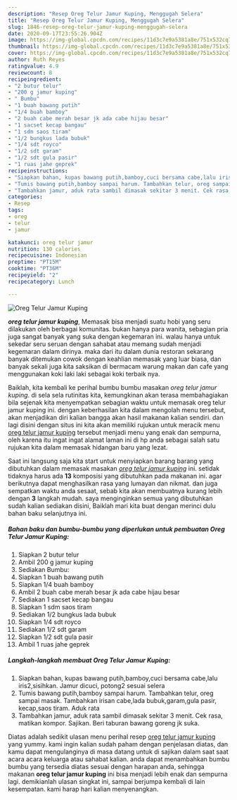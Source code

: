 ```yaml
---
description: "Resep Oreg Telur Jamur Kuping, Menggugah Selera"
title: "Resep Oreg Telur Jamur Kuping, Menggugah Selera"
slug: 1846-resep-oreg-telur-jamur-kuping-menggugah-selera
date: 2020-09-17T23:55:26.904Z
image: https://img-global.cpcdn.com/recipes/11d3c7e9a5381a8e/751x532cq70/oreg-telur-jamur-kuping-foto-resep-utama.jpg
thumbnail: https://img-global.cpcdn.com/recipes/11d3c7e9a5381a8e/751x532cq70/oreg-telur-jamur-kuping-foto-resep-utama.jpg
cover: https://img-global.cpcdn.com/recipes/11d3c7e9a5381a8e/751x532cq70/oreg-telur-jamur-kuping-foto-resep-utama.jpg
author: Ruth Reyes
ratingvalue: 4.9
reviewcount: 8
recipeingredient:
- "2 butur telur"
- "200 g jamur kuping"
- " Bumbu"
- "1 buah bawang putih"
- "1/4 buah bamboy"
- "2 buah cabe merah besar jk ada cabe hijau besar"
- "1 sacset kecap bangau"
- "1 sdm saos tiram"
- "1/2 bungkus lada bubuk"
- "1/4 sdt royco"
- "1/2 sdt garam"
- "1/2 sdt gula pasir"
- "1 ruas jahe geprek"
recipeinstructions:
- "Siapkan bahan, kupas bawang putih,bamboy,cuci bersama cabe,lalu iris2,sisihkan. Jamur dicuci, potong2 sesuai selera"
- "Tumis bawang putih,bamboy sampai harum. Tambahkan telur, oreg sampai masak. Tambahkan irisan cabe,lada bubuk,garam,gula pasir, kecap,saos tiram. Aduk rata"
- "Tambahkan jamur, aduk rata sambil dimasak sekitar 3 menit. Cek rasa, matikan kompor. Sajikan. Beri taburan bawang goreng jk suka."
categories:
- Resep
tags:
- oreg
- telur
- jamur

katakunci: oreg telur jamur 
nutrition: 130 calories
recipecuisine: Indonesian
preptime: "PT15M"
cooktime: "PT36M"
recipeyield: "2"
recipecategory: Lunch

---
```



![Oreg Telur Jamur Kuping](https://img-global.cpcdn.com/recipes/11d3c7e9a5381a8e/751x532cq70/oreg-telur-jamur-kuping-foto-resep-utama.jpg)

<b><i>oreg telur jamur kuping</i></b>, Memasak bisa menjadi suatu hobi yang seru dilakukan oleh berbagai komunitas. bukan hanya para wanita, sebagian pria juga sangat banyak yang suka dengan kegemaran ini. walau hanya untuk sekedar seru seruan dengan sahabat atau memang sudah menjadi kegemaran dalam dirinya. maka dari itu dalam dunia restoran sekarang banyak ditemukan cowok dengan keahlian memasak yang luar biasa, dan banyak sekali juga kita saksikan di bermacam warung makan dan cafe yang menggunakan koki laki laki sebagai koki terbaik nya.

Baiklah, kita kembali ke perihal bumbu bumbu masakan <i>oreg telur jamur kuping</i>. di sela sela rutinitas kita, kemungkinan akan terasa membahagiakan bila sejenak kita menyempatkan sebagian waktu untuk memasak oreg telur jamur kuping ini. dengan keberhasilan kita dalam mengolah menu tersebut, akan menjadikan diri kalian bangga akan hasil makanan kalian sendiri. dan lagi disini dengan situs ini kita akan memiliki rujukan untuk meracik menu <u>oreg telur jamur kuping</u> tersebut menjadi menu yang enak dan sempurna, oleh karena itu ingat ingat alamat laman ini di hp anda sebagai salah satu rujukan kita dalam memasak hidangan baru yang lezat.




Saat ini langsung saja kita start untuk menyiapkan barang barang yang dibutuhkan dalam memasak masakan <u><i>oreg telur jamur kuping</i></u> ini. setidak tidaknya harus ada <b>13</b> komposisi yang dibutuhkan pada makanan ini. agar berikutnya dapat menghasilkan rasa yang lumayan dan nikmat. dan juga sempatkan waktu anda sesaat, sebab kita akan membuatnya kurang lebih dengan <b>3</b> langkah mudah. saya menginginkan semua yang dibutuhkan sudah kalian sediakan disini, Baiklah mari kita buat dengan merinci dulu bahan baku selanjutnya ini.

<!--inarticleads1-->

##### Bahan baku dan bumbu-bumbu yang diperlukan untuk pembuatan Oreg Telur Jamur Kuping:

1. Siapkan 2 butur telur
1. Ambil 200 g jamur kuping
1. Sediakan  Bumbu:
1. Siapkan 1 buah bawang putih
1. Siapkan 1/4 buah bamboy
1. Ambil 2 buah cabe merah besar jk ada cabe hijau besar
1. Sediakan 1 sacset kecap bangau
1. Siapkan 1 sdm saos tiram
1. Sediakan 1/2 bungkus lada bubuk
1. Siapkan 1/4 sdt royco
1. Sediakan 1/2 sdt garam
1. Siapkan 1/2 sdt gula pasir
1. Ambil 1 ruas jahe geprek




<!--inarticleads2-->

##### Langkah-langkah membuat Oreg Telur Jamur Kuping:

1. Siapkan bahan, kupas bawang putih,bamboy,cuci bersama cabe,lalu iris2,sisihkan. Jamur dicuci, potong2 sesuai selera
1. Tumis bawang putih,bamboy sampai harum. Tambahkan telur, oreg sampai masak. Tambahkan irisan cabe,lada bubuk,garam,gula pasir, kecap,saos tiram. Aduk rata
1. Tambahkan jamur, aduk rata sambil dimasak sekitar 3 menit. Cek rasa, matikan kompor. Sajikan. Beri taburan bawang goreng jk suka.




Diatas adalah sedikit ulasan menu perihal resep <u>oreg telur jamur kuping</u> yang yummy. kami ingin kalian sudah paham dengan penjelasan diatas, dan kamu dapat mengulanginya di masa datang untuk di sajikan dalam saat saat acara acara keluarga atau sahabat kalian. anda dapat menambahkan bumbu bumbu yang tersedia diatas sesuai dengan harapan anda, sehingga makanan <b>oreg telur jamur kuping</b> ini bisa menjadi lebih enak dan sempurna lagi. demikianlah ulasan singkat ini, sampai berjumpa kembali di lain kesempatan. kami harap hari kalian menyenangkan.
